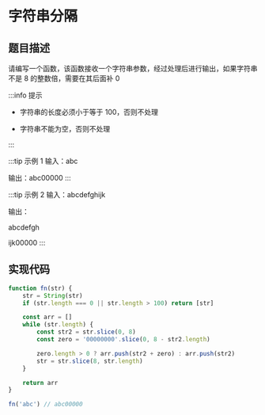 <script lang="ts" setup>
import { loginRead } from '@/utils/login-read'
loginRead('n10017')
</script>

# 字符串分隔

<ClientOnly><AppRead code="n10017" /></ClientOnly>

## 题目描述

请编写一个函数，该函数接收一个字符串参数，经过处理后进行输出，如果字符串不是 8 的整数倍，需要在其后面补 0

:::info 提示

-   字符串的长度必须小于等于 100，否则不处理

-   字符串不能为空，否则不处理

:::

:::tip 示例 1
输入：abc

输出：abc00000
:::

:::tip 示例 2
输入：abcdefghijk

输出：

abcdefgh

ijk00000
:::

## 实现代码

```javascript
function fn(str) {
    str = String(str)
    if (str.length === 0 || str.length > 100) return [str]

    const arr = []
    while (str.length) {
        const str2 = str.slice(0, 8)
        const zero = '00000000'.slice(0, 8 - str2.length)

        zero.length > 0 ? arr.push(str2 + zero) : arr.push(str2)
        str = str.slice(8, str.length)
    }

    return arr
}

fn('abc') // abc00000
```
